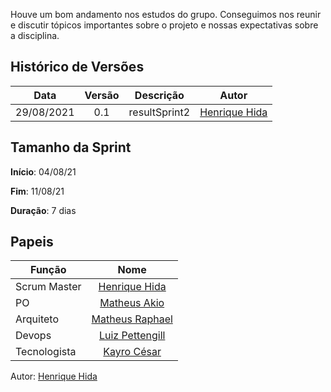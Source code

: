 ﻿---
layout: page_slowbrows
tag: slowbrows
---

Houve um bom andamento nos estudos do grupo. Conseguimos nos reunir e discutir tópicos importantes sobre o projeto e nossas expectativas sobre a disciplina.

## Histórico de Versões

| Data       | Versão | Descrição                      | Autor             |
| :--------: | :----: | :----------:                   | :---------------: |
| 29/08/2021 |    0.1   | resultSprint2 | [Henrique Hida](https://github.com/HenriqueHida)|

## Tamanho da Sprint

**Início**: 04/08/21

**Fim**: 11/08/21

**Duração**: 7 dias


## Papeis

|      Função      |            Nome            |
|------------------|:--------------------------:|
| Scrum Master | [Henrique Hida](https://github.com/HenriqueHida) |
| PO | [Matheus Akio](https://github.com/matheusakio) |
| Arquiteto | [Matheus Raphael](https://github.com/matheusrazor) |
| Devops | [Luiz Pettengill](https://github.com/LuizPettengill) |
| Tecnologista | [Kayro César](https://github.com/kayrocesar)

Autor: [Henrique Hida](https://github.com/HenriqueHida)
